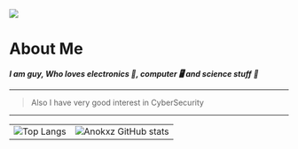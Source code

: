 <img src="https://raw.githubusercontent.com/Hackers-notes/Hackers-notes/main/img/github_welcome.jpg" />

# About Me

***I am guy, Who loves electronics 🤖, computer 🖥️ and science stuff 🧬***

---
> Also I have very good interest in CyberSecurity
---
<table> <tr> <td> <img src="https://github-readme-stats.vercel.app/api/top-langs/?username=Anokxz&layout=compact" alt="Top Langs"> </td> <td> <img src="https://github-readme-stats.vercel.app/api?username=Anokxz&show_icons=true&theme=transparent" alt="Anokxz GitHub stats"> </td> </tr> </table>

